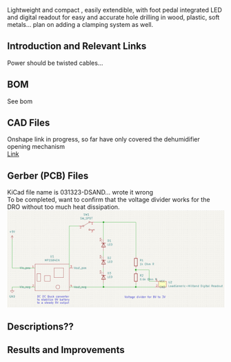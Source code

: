 Lightweight and compact , easily extendible, with foot pedal integrated LED and digital readout for easy and accurate hole drilling in wood, plastic, soft metals... plan on adding a clamping system as well. 

## Introduction and Relevant Links
Power should be twisted cables... 


## BOM
See bom

## CAD Files
Onshape link in progress, so far have only covered the dehumidifier opening mechanism
</br>[Link](https://cad.onshape.com/documents/13fd21aea535904a6b5f1962/w/cf074e89e8c63fae2da52691/e/0422817288bd131f1018f0b8)

## Gerber (PCB) Files
KiCad file name is 031323-DSAND... wrote it wrong
</br> To be completed, want to confirm that the voltage divider works for the DRO without too much heat dissipation.
![Screenshot](image_0313.png)

## Descriptions??

## Results and Improvements
